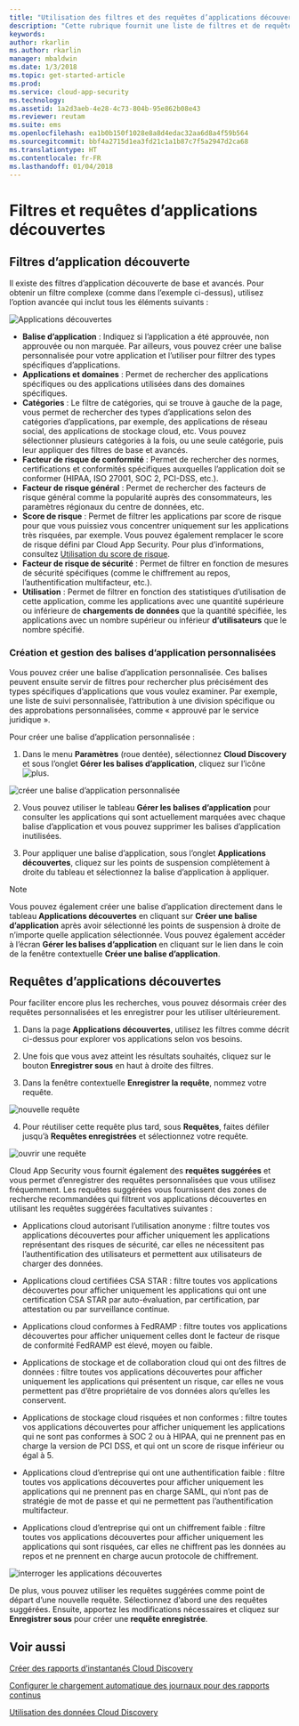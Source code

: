 ```yaml
---
title: "Utilisation des filtres et des requêtes d’applications découvertes de Cloud App Security | Microsoft Docs"
description: "Cette rubrique fournit une liste de filtres et de requêtes d’applications découvertes de Cloud App Security, et explique comment les utiliser."
keywords: 
author: rkarlin
ms.author: rkarlin
manager: mbaldwin
ms.date: 1/3/2018
ms.topic: get-started-article
ms.prod: 
ms.service: cloud-app-security
ms.technology: 
ms.assetid: 1a2d3aeb-4e28-4c73-804b-95e862b08e43
ms.reviewer: reutam
ms.suite: ems
ms.openlocfilehash: ea1b0b150f1028e8a8d4edac32aa6d8a4f59b564
ms.sourcegitcommit: bbf4a2715d1ea3fd21c1a1b87c7f5a2947d2ca68
ms.translationtype: HT
ms.contentlocale: fr-FR
ms.lasthandoff: 01/04/2018
---
```

# <a name="discovered-app-filters-and-queries"></a>Filtres et requêtes d’applications découvertes

## <a name="discovered-app-filters"></a>Filtres d’application découverte

Il existe des filtres d’application découverte de base et avancés. Pour obtenir un filtre complexe (comme dans l’exemple ci-dessus), utilisez l’option avancée qui inclut tous les éléments suivants :

![Applications découvertes](./media/discovered-apps.png)  


- **Balise d’application** : Indiquez si l’application a été approuvée, non approuvée ou non marquée. Par ailleurs, vous pouvez créer une balise personnalisée pour votre application et l’utiliser pour filtrer des types spécifiques d’applications. 
- **Applications et domaines** : Permet de rechercher des applications spécifiques ou des applications utilisées dans des domaines spécifiques. 
- **Catégories** : Le filtre de catégories, qui se trouve à gauche de la page, vous permet de rechercher des types d’applications selon des catégories d’applications, par exemple, des applications de réseau social, des applications de stockage cloud, etc. Vous pouvez sélectionner plusieurs catégories à la fois, ou une seule catégorie, puis leur appliquer des filtres de base et avancés.
- **Facteur de risque de conformité** : Permet de rechercher des normes, certifications et conformités spécifiques auxquelles l’application doit se conformer (HIPAA, ISO 27001, SOC 2, PCI-DSS, etc.).
- **Facteur de risque général** : Permet de rechercher des facteurs de risque général comme la popularité auprès des consommateurs, les paramètres régionaux du centre de données, etc.
- **Score de risque** : Permet de filtrer les applications par score de risque pour que vous puissiez vous concentrer uniquement sur les applications très risquées, par exemple. Vous pouvez également remplacer le score de risque défini par Cloud App Security. Pour plus d’informations, consultez [Utilisation du score de risque](risk-score.md).
- **Facteur de risque de sécurité** : Permet de filtrer en fonction de mesures de sécurité spécifiques (comme le chiffrement au repos, l’authentification multifacteur, etc.).
- **Utilisation** : Permet de filtrer en fonction des statistiques d’utilisation de cette application, comme les applications avec une quantité supérieure ou inférieure de **chargements de données** que la quantité spécifiée, les applications avec un nombre supérieur ou inférieur **d’utilisateurs** que le nombre spécifié.

### <a name="creating-and-managing-custom-app-tags"></a>Création et gestion des balises d’application personnalisées

Vous pouvez créer une balise d’application personnalisée. Ces balises peuvent ensuite servir de filtres pour rechercher plus précisément des types spécifiques d’applications que vous voulez examiner. Par exemple, une liste de suivi personnalisée, l’attribution à une division spécifique ou des approbations personnalisées, comme « approuvé par le service juridique ».

Pour créer une balise d’application personnalisée :

1. Dans le menu **Paramètres** (roue dentée), sélectionnez **Cloud Discovery** et sous l’onglet **Gérer les balises d’application**, cliquez sur l’icône ![plus](./media/plus-icon.png). 

![créer une balise d’application personnalisée](./media/create-app-tag.png)

2. Vous pouvez utiliser le tableau **Gérer les balises d’application** pour consulter les applications qui sont actuellement marquées avec chaque balise d’application et vous pouvez supprimer les balises d’application inutilisées.

3. Pour appliquer une balise d’application, sous l’onglet **Applications découvertes**, cliquez sur les points de suspension complètement à droite du tableau et sélectionnez la balise d’application à appliquer. 

> [!NOTE]
>Vous pouvez également créer une balise d’application directement dans le tableau **Applications découvertes** en cliquant sur **Créer une balise d’application** après avoir sélectionné les points de suspension à droite de n’importe quelle application sélectionnée. Vous pouvez également accéder à l’écran **Gérer les balises d’application** en cliquant sur le lien dans le coin de la fenêtre contextuelle **Créer une balise d’application**.

## <a name="discovered-app-queries"></a>Requêtes d’applications découvertes

Pour faciliter encore plus les recherches, vous pouvez désormais créer des requêtes personnalisées et les enregistrer pour les utiliser ultérieurement. 

1. Dans la page **Applications découvertes**, utilisez les filtres comme décrit ci-dessus pour explorer vos applications selon vos besoins. 

2. Une fois que vous avez atteint les résultats souhaités, cliquez sur le bouton **Enregistrer sous** en haut à droite des filtres. 

3. Dans la fenêtre contextuelle **Enregistrer la requête**, nommez votre requête.

 ![nouvelle requête](./media/new-query.png)

4. Pour réutiliser cette requête plus tard, sous **Requêtes**, faites défiler jusqu’à **Requêtes enregistrées** et sélectionnez votre requête. 

 ![ouvrir une requête](./media/open-query.png)


Cloud App Security vous fournit également des **requêtes suggérées** et vous permet d’enregistrer des requêtes personnalisées que vous utilisez fréquemment. Les requêtes suggérées vous fournissent des zones de recherche recommandées qui filtrent vos applications découvertes en utilisant les requêtes suggérées facultatives suivantes :

 - Applications cloud autorisant l’utilisation anonyme : filtre toutes vos applications découvertes pour afficher uniquement les applications représentant des risques de sécurité, car elles ne nécessitent pas l’authentification des utilisateurs et permettent aux utilisateurs de charger des données.

 - Applications cloud certifiées CSA STAR : filtre toutes vos applications découvertes pour afficher uniquement les applications qui ont une certification CSA STAR par auto-évaluation, par certification, par attestation ou par surveillance continue.

 - Applications cloud conformes à FedRAMP : filtre toutes vos applications découvertes pour afficher uniquement celles dont le facteur de risque de conformité FedRAMP est élevé, moyen ou faible. 

 - Applications de stockage et de collaboration cloud qui ont des filtres de données : filtre toutes vos applications découvertes pour afficher uniquement les applications qui présentent un risque, car elles ne vous permettent pas d’être propriétaire de vos données alors qu’elles les conservent.

 - Applications de stockage cloud risquées et non conformes : filtre toutes vos applications découvertes pour afficher uniquement les applications qui ne sont pas conformes à SOC 2 ou à HIPAA, qui ne prennent pas en charge la version de PCI DSS, et qui ont un score de risque inférieur ou égal à 5.

 - Applications cloud d’entreprise qui ont une authentification faible : filtre toutes vos applications découvertes pour afficher uniquement les applications qui ne prennent pas en charge SAML, qui n’ont pas de stratégie de mot de passe et qui ne permettent pas l’authentification multifacteur.

 - Applications cloud d’entreprise qui ont un chiffrement faible : filtre toutes vos applications découvertes pour afficher uniquement les applications qui sont risquées, car elles ne chiffrent pas les données au repos et ne prennent en charge aucun protocole de chiffrement.

![interroger les applications découvertes](./media/queries-discovered-apps.png)

 
De plus, vous pouvez utiliser les requêtes suggérées comme point de départ d’une nouvelle requête. Sélectionnez d’abord une des requêtes suggérées. Ensuite, apportez les modifications nécessaires et cliquez sur **Enregistrer sous** pour créer une **requête enregistrée**.


## <a name="see-also"></a>Voir aussi
 
[Créer des rapports d’instantanés Cloud Discovery](create-snapshot-cloud-discovery-reports.md)

[Configurer le chargement automatique des journaux pour des rapports continus](configure-automatic-log-upload-for-continuous-reports.md)

[Utilisation des données Cloud Discovery](working-with-cloud-discovery-data.md)

